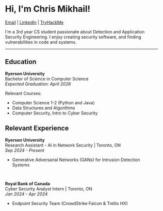 # Hi, I'm Chris Mikhail!

[Email](mailto:chrismikhail04@gmail.com) | [LinkedIn](https://www.linkedin.com/in/christophermikhail/) | [TryHackMe](https://tryhackme.com/r/p/c.mikhail12)

I'm a 3rd year CS student passionate about Detection and Application Security Engineering. I enjoy creating security software, and finding vulnerabilities in code and systems.

---

## Education

**Ryerson University**  
Bachelor of Science in Computer Science \
*Expected Graduation: April 2026*

Relevant Courses: 
+ Computer Science 1-2 (Python and Java)
+ Data Structures and Algorithms
+ Computer Security, Intro to Cyber Security

## Relevant Experience

**Ryerson University** \
Research Assistant - AI in Network Security | Toronto, ON \
*Sep 2024 - Present*
+ Generative Adversarial Networks (GANs) for Intrusion Detection Systems

<br /> 

**Royal Bank of Canada** \
Cyber Security Analyst Intern | Toronto, ON \
*Jan 2024 - Apr 2024*
+ Endpoint Security Team (CrowdStrike Falcon & Trellix HX)

